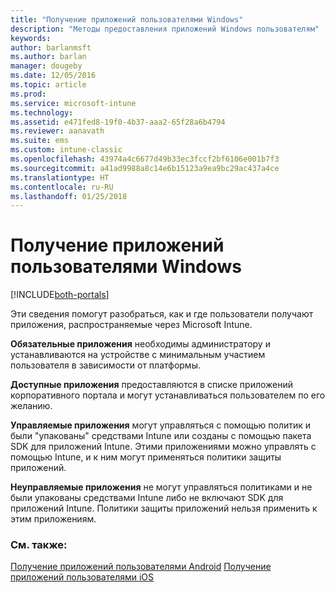 ```yaml
---
title: "Получение приложений пользователями Windows"
description: "Методы предоставления приложений Windows пользователям"
keywords: 
author: barlanmsft
ms.author: barlan
manager: dougeby
ms.date: 12/05/2016
ms.topic: article
ms.prod: 
ms.service: microsoft-intune
ms.technology: 
ms.assetid: e471fed8-19f0-4b37-aaa2-65f28a6b4794
ms.reviewer: aanavath
ms.suite: ems
ms.custom: intune-classic
ms.openlocfilehash: 43974a4c6677d49b33ec3fccf2bf6106e001b7f3
ms.sourcegitcommit: a41ad9988a8c14e6b15123a9ea9bc29ac437a4ce
ms.translationtype: HT
ms.contentlocale: ru-RU
ms.lasthandoff: 01/25/2018
---
```

# <a name="how-your-windows-users-get-their-apps"></a>Получение приложений пользователями Windows

[!INCLUDE[both-portals](./includes/note-for-both-portals.md)]

Эти сведения помогут разобраться, как и где пользователи получают приложения, распространяемые через Microsoft Intune.

**Обязательные приложения** необходимы администратору и устанавливаются на устройстве с минимальным участием пользователя в зависимости от платформы.

**Доступные приложения** предоставляются в списке приложений корпоративного портала и могут устанавливаться пользователем по его желанию.

**Управляемые приложения** могут управляться с помощью политик и были "упакованы" средствами Intune или созданы с помощью пакета SDK для приложений Intune. Этими приложениями можно управлять с помощью Intune, и к ним могут применяться политики защиты приложений.

**Неуправляемые приложения** не могут управляться политиками и не были упакованы средствами Intune либо не включают SDK для приложений Intune. Политики защиты приложений нельзя применить к этим приложениям.

### <a name="see-also"></a>См. также:
[Получение приложений пользователями Android](end-user-apps-android.md)
[Получение приложений пользователями iOS](end-user-apps-android.md)
